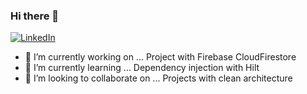 ### Hi there 👋

[![LinkedIn](https://user-images.githubusercontent.com/282759/84680162-4161a300-af00-11ea-912c-8f32e5cc1676.png)](https://www.linkedin.com/in/jaimevalenciabasto/)


- 🔭 I’m currently working on ... Project with Firebase CloudFirestore
- 🌱 I’m currently learning ... Dependency injection with Hilt
- 👯 I’m looking to collaborate on ... Projects with clean architecture

<!--
**Javalenciab90/Javalenciab90** is a ✨ _special_ ✨ repository because its `README.md` (this file) appears on your GitHub profile.



Here are some ideas to get you started:

- 🔭 I’m currently working on ... Project with Firebase CloudFirestore
- 🌱 I’m currently learning ... Dependency injection with Hilt
- 👯 I’m looking to collaborate on ... Projects with clean architecture
- 🤔 I’m looking for help with ... 
- 💬 Ask me about ... Anything
- 📫 How to reach me: ...
- 😄 Pronouns: ...
- ⚡ Fun fact: ...
-->
